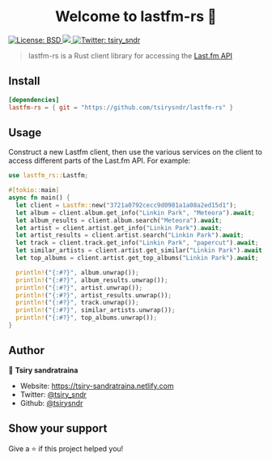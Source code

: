 <h1 align="center">Welcome to lastfm-rs 👋</h1>
<p>
  <a href="#" target="_blank">
    <img alt="License: BSD" src="https://img.shields.io/badge/License-BSD-green.svg" />
  </a>
  <a href="https://github.com/tsirysndr/lastfm-rs/commits/master">
    <img src="https://img.shields.io/github/last-commit/tsirysndr/lastfm-rs.svg" target="_blank" />
  </a>
  <a href="https://twitter.com/tsiry_sndr" target="_blank">
    <img alt="Twitter: tsiry_sndr" src="https://img.shields.io/twitter/follow/tsiry_sndr.svg?style=social" />
  </a>
</p>

> lastfm-rs is a Rust client library for accessing the [Last.fm API](https://www.last.fm/api)

## Install

```toml
[dependencies]
lastfm-rs = { git = "https://github.com/tsirysndr/lastfm-rs" }
```

## Usage

Construct a new Lastfm client, then use the various services on the client to access different parts of the Last.fm API. For example:

```rust
use lastfm_rs::Lastfm;

#[tokio::main]
async fn main() {
  let client = Lastfm::new("3721a0792cecc9d0981a1a08a2ed15d1");
  let album = client.album.get_info("Linkin Park", "Meteora").await;
  let album_results = client.album.search("Meteora").await;
  let artist = client.artist.get_info("Linkin Park").await;
  let artist_results = client.artist.search("Linkin Park").await;
  let track = client.track.get_info("Linkin Park", "papercut").await;
  let similar_artists = client.artist.get_similar("Linkin Park").await;
  let top_albums = client.artist.get_top_albums("Linkin Park").await;

  println!("{:#?}", album.unwrap());
  println!("{:#?}", album_results.unwrap());
  println!("{:#?}", artist.unwrap());
  println!("{:#?}", artist_results.unwrap());
  println!("{:#?}", track.unwrap());
  println!("{:#?}", similar_artists.unwrap());
  println!("{:#?}", top_albums.unwrap());
}
```

## Author

👤 **Tsiry sandratraina**

* Website: https://tsiry-sandratraina.netlify.com
* Twitter: [@tsiry_sndr](https://twitter.com/tsiry_sndr)
* Github: [@tsirysndr](https://github.com/tsirysndr)

## Show your support

Give a ⭐️ if this project helped you!
